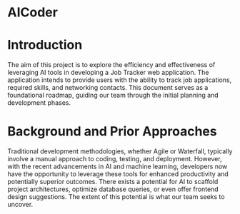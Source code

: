 # AICoder

# Introduction
The aim of this project is to explore the efficiency and effectiveness of leveraging AI tools in developing a Job Tracker web application. The application intends to provide users with the ability to track job applications, required skills, and networking contacts. This document serves as a foundational roadmap, guiding our team through the initial planning and development phases.

# Background and Prior Approaches
Traditional development methodologies, whether Agile or Waterfall, typically involve a manual approach to coding, testing, and deployment. However, with the recent advancements in AI and machine learning, developers now have the opportunity to leverage these tools for enhanced productivity and potentially superior outcomes. There exists a potential for AI to scaffold project architectures, optimize database queries, or even offer frontend design suggestions. The extent of this potential is what our team seeks to uncover.
